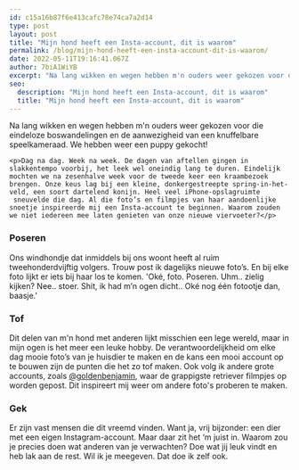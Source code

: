 ```yaml
---
id: c15a16b87f6e413cafc78e74ca7a2d14
type: post
layout: post
title: "Mijn hond heeft een Insta-account, dit is waarom"
permalink: /blog/mijn-hond-heeft-een-insta-account-dit-is-waarom/
date: 2022-05-11T19:16:41.067Z
author: 7biA1WiYB
excerpt: "Na lang wikken en wegen hebben m'n ouders weer gekozen voor die eindeloze boswandelingen en de aanwezigheid van een knuffelbare speelkameraad. We hebben weer een puppy gekocht!   "
seo:
  description: "Mijn hond heeft een Insta-account, dit is waarom"
  title: "Mijn hond heeft een Insta-account, dit is waarom"
---
```

Na lang wikken en wegen hebben m'n ouders weer gekozen voor die eindeloze boswandelingen en de aanwezigheid van een knuffelbare speelkameraad. We hebben weer een puppy gekocht!   

    <p>Dag na dag. Week na week. De dagen van aftellen gingen in slakkentempo voorbij, het leek wel oneindig lang te duren. Eindelijk mochten we na zesenhalve week voor de tweede keer een kraambezoek brengen. Onze keus lag bij een kleine, donkergestreepte spring-in-het-veld, een soort dartelend konijn. Heel veel iPhone-opslagruimte  sneuvelde die dag. Al die foto’s en filmpjes van haar aandoenlijke snoetje inspireerde mij een Insta-account te beginnen. Waarom zouden we niet iedereen mee laten genieten van onze nieuwe viervoeter?</p>
<h3>Poseren</h3>
<p>Ons windhondje dat inmiddels bij ons woont heeft al ruim tweehonderdvijftig volgers. Trouw post ik dagelijks nieuwe foto’s. En bij elke foto lijkt er iets bij haar los te komen. 'Oké, foto. Poseren. Uhm.. zielig kijken? Nee.. stoer. Shit, ik had m’n ogen dicht.. Oké nog één fotootje dan, baasje.'</p>
<h3>Tof</h3>
<p>Dit delen van m'n hond met anderen lijkt misschien een lege wereld, maar in mijn ogen is het meer een leuke hobby. De verantwoordelijkheid om elke dag mooie foto’s van je huisdier te maken en de kans een mooi account op te bouwen zijn de punten die het zo tof maken. Ook volg ik andere grote accounts, zoals <a href="https://www.instagram.com/goldenbenjamin/" target="_blank">@goldenbenjamin</a>, waar de grappigste retriever filmpjes op worden gepost. Dit inspireert mij weer om andere foto's proberen te maken.</p>
<h3>Gek</h3>
<p>Er zijn vast mensen die dit vreemd vinden. Want ja, vrij bijzonder: een dier met een eigen Instagram-account. Maar daar zit het ‘m juist in. Waarom zou je precies doen wat anderen van je verwachten? Doe wat jij leuk vindt en heb lak aan de rest. Wil ik je meegeven. Dat doe ik zelf ook.</p>  
